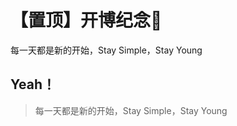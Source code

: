 # 【置顶】开博纪念🥰




每一天都是新的开始，Stay Simple，Stay Young<!--more-->

## Yeah！

> 每一天都是新的开始，Stay Simple，Stay Young



